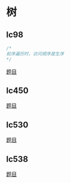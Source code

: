 # 树

## lc98

```cpp
/*
前序遍历时，访问顺序是生序
*/
```

[题目](https://leetcode.com/problems/validate-binary-search-tree/description/)

## lc450

[题目](https://leetcode.com/problems/delete-node-in-a-bst/)

## lc530

[题目](https://leetcode.com/problems/minimum-absolute-difference-in-bst/description/)

## lc538

[题目](https://leetcode.com/problems/convert-bst-to-greater-tree/)
